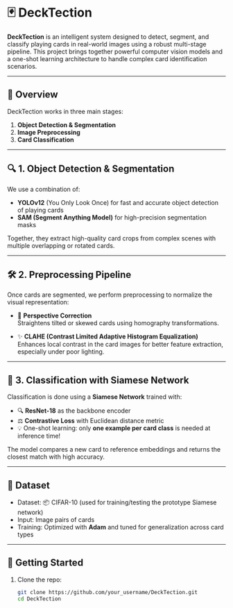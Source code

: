 # 🃏 DeckTection

**DeckTection** is an intelligent system designed to detect, segment, and classify playing cards in real-world images using a robust multi-stage pipeline. This project brings together powerful computer vision models and a one-shot learning architecture to handle complex card identification scenarios.

---

## 📸 Overview

DeckTection works in three main stages:

1. **Object Detection & Segmentation**  
2. **Image Preprocessing**  
3. **Card Classification**

---

## 🔍 1. Object Detection & Segmentation

We use a combination of:

- **YOLOv12** (You Only Look Once) for fast and accurate object detection of playing cards
- **SAM (Segment Anything Model)** for high-precision segmentation masks

Together, they extract high-quality card crops from complex scenes with multiple overlapping or rotated cards.

---

## 🛠️ 2. Preprocessing Pipeline

Once cards are segmented, we perform preprocessing to normalize the visual representation:

- 📐 **Perspective Correction**  
  Straightens tilted or skewed cards using homography transformations.

- ✨ **CLAHE (Contrast Limited Adaptive Histogram Equalization)**  
  Enhances local contrast in the card images for better feature extraction, especially under poor lighting.

---

## 🧠 3. Classification with Siamese Network

Classification is done using a **Siamese Network** trained with:

- 🔍 **ResNet-18** as the backbone encoder
- ⚖️ **Contrastive Loss** with Euclidean distance metric
- 💡 One-shot learning: only **one example per card class** is needed at inference time!

The model compares a new card to reference embeddings and returns the closest match with high accuracy.

---

## 🧪 Dataset

- Dataset: 📦 CIFAR-10 (used for training/testing the prototype Siamese network)
- Input: Image pairs of cards
- Training: Optimized with **Adam** and tuned for generalization across card types

---

## 🚀 Getting Started

1. Clone the repo:
   ```bash
   git clone https://github.com/your_username/DeckTection.git
   cd DeckTection
